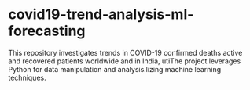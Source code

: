 # covid19-trend-analysis-ml-forecasting
This repository investigates trends in COVID-19 confirmed deaths active and recovered patients worldwide and in India, utiThe project leverages Python for data manipulation and analysis.lizing machine learning techniques.
